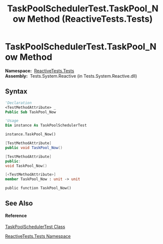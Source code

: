 ﻿---
title: TaskPoolSchedulerTest.TaskPool_Now Method  (ReactiveTests.Tests)
TOCTitle: TaskPool_Now Method
ms:assetid: M:ReactiveTests.Tests.TaskPoolSchedulerTest.TaskPool_Now
ms:mtpsurl: https://msdn.microsoft.com/en-us/library/reactivetests.tests.taskpoolschedulertest.taskpool_now(v=VS.103)
ms:contentKeyID: 36619865
ms.date: 06/28/2011
mtps_version: v=VS.103
f1_keywords:
- ReactiveTests.Tests.TaskPoolSchedulerTest.TaskPool_Now
dev_langs:
- CSharp
- JScript
- VB
- FSharp
- c++
---

# TaskPoolSchedulerTest.TaskPool\_Now Method

**Namespace:**  [ReactiveTests.Tests](hh289046\(v=vs.103\).md)  
**Assembly:**  Tests.System.Reactive (in Tests.System.Reactive.dll)

## Syntax

``` vb
'Declaration
<TestMethodAttribute> _
Public Sub TaskPool_Now
```

``` vb
'Usage
Dim instance As TaskPoolSchedulerTest

instance.TaskPool_Now()
```

``` csharp
[TestMethodAttribute]
public void TaskPool_Now()
```

``` c++
[TestMethodAttribute]
public:
void TaskPool_Now()
```

``` fsharp
[<TestMethodAttribute>]
member TaskPool_Now : unit -> unit 
```

``` jscript
public function TaskPool_Now()
```

## See Also

#### Reference

[TaskPoolSchedulerTest Class](hh303802\(v=vs.103\).md)

[ReactiveTests.Tests Namespace](hh289046\(v=vs.103\).md)

